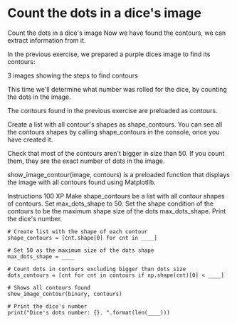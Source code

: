 # Count the dots in a dice's image

Count the dots in a dice's image
Now we have found the contours, we can extract information from it.

In the previous exercise, we prepared a purple dices image to find its contours:

3 images showing the steps to find contours

This time we'll determine what number was rolled for the dice, by counting the dots in the image.

The contours found in the previous exercise are preloaded as contours.

Create a list with all contour's shapes as shape_contours. You can see all the contours shapes by calling shape_contours in the console, once you have created it.

Check that most of the contours aren't bigger in size than 50. If you count them, they are the exact number of dots in the image.

show_image_contour(image, contours) is a preloaded function that displays the image with all contours found using Matplotlib.

Instructions
100 XP
Make shape_contours be a list with all contour shapes of contours.
Set max_dots_shape to 50.
Set the shape condition of the contours to be the maximum shape size of the dots max_dots_shape.
Print the dice's number.

```PY
# Create list with the shape of each contour
shape_contours = [cnt.shape[0] for cnt in ____]

# Set 50 as the maximum size of the dots shape
max_dots_shape = ____

# Count dots in contours excluding bigger than dots size
dots_contours = [cnt for cnt in contours if np.shape(cnt)[0] < ____]

# Shows all contours found 
show_image_contour(binary, contours)

# Print the dice's number
print("Dice's dots number: {}. ".format(len(____)))

```
